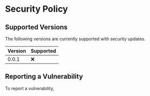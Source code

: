 # Security Policy

## Supported Versions

The following versions are currently supported with security updates.

| Version | Supported          |
| ------- | ------------------ |
| 0.0.1   | :x: |

## Reporting a Vulnerability

To report a vulnerability, 
